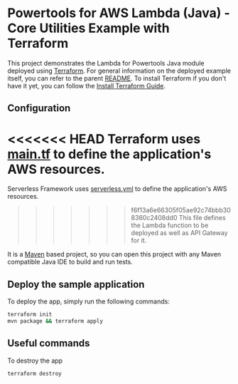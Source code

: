 #  Powertools for AWS Lambda (Java) - Core Utilities Example with Terraform

This project demonstrates the Lambda for Powertools Java module deployed using [Terraform](https://www.terraform.io/).
For general information on the deployed example itself, you can refer to the parent [README](../README.md).
To install Terraform if you don't have it yet, you can follow the [Install Terraform Guide](https://developer.hashicorp.com/terraform/downloads?product_intent=terraform).

## Configuration
<<<<<<< HEAD
Terraform uses [main.tf](./main.tf) to define the application's AWS resources.
=======
Serverless Framework uses [serverless.yml](./serverless.yml) to define the application's AWS resources.
>>>>>>> f6f13a6e66305f05ae92c74bbb308360c2408dd0
This file defines the Lambda function to be deployed as well as API Gateway for it.

It is a [Maven](https://maven.apache.org/) based project, so you can open this project with any Maven compatible Java IDE to build and run tests.


## Deploy the sample application

To deploy the app, simply run the following commands:
```bash 
terraform init
mvn package && terraform apply
```

## Useful commands

To destroy the app
```bash 
terraform destroy
```
